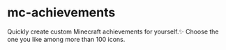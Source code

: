 # mc-achievements
Quickly create custom Minecraft achievements for yourself.✨ Choose the one you like among more than 100 icons.
